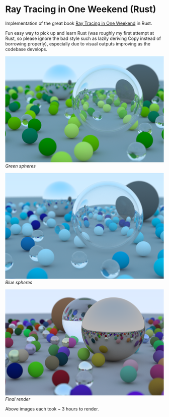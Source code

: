 # Ray Tracing in One Weekend (Rust)

Implementation of the great book [Ray Tracing in One Weekend](https://raytracing.github.io/books/RayTracingInOneWeekend.html) in Rust. 

Fun easy way to pick up and learn Rust (was roughly my first attempt at Rust, so please ignore the bad style such as lazily deriving Copy instead of borrowing properly), especially due to visual outputs improving as the codebase develops.

![Green spheres](./green_spheres.png)*Green spheres*

![Blue spheres](./blue_spheres.png)*Blue spheres*

![Final render](./final_render.png)*Final render*

Above images each took ~ 3 hours to render. 
